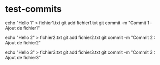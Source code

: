 # test-commits
echo "Hello 1" > fichier1.txt
git add fichier1.txt
git commit -m "Commit 1 : Ajout de fichier1"

echo "Hello 2" > fichier2.txt
git add fichier2.txt
git commit -m "Commit 2 : Ajout de fichier2"

echo "Hello 3" > fichier3.txt
git add fichier3.txt
git commit -m "Commit 3 : Ajout de fichier3"
